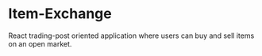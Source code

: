 # Item-Exchange
React trading-post oriented application where users can buy and sell items on an open market.
